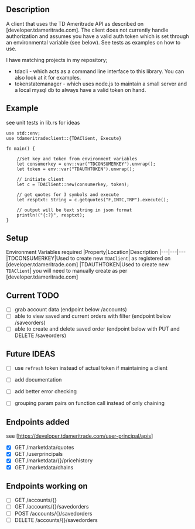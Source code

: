 ## Description

A client that uses the TD Ameritrade API as described on [developer.tdameritrade.com].  The client does not currently handle authorization and assumes you have a valid auth token which is set through an environmental variable (see below). See tests as examples on how to use.

I have matching projects in my repository;
- tdacli - which acts as a command line interface to this library.  You can also look at it for examples.
- tokenstatemanager - which uses node.js to maintain a small server and a local mysql db to always have a valid token on hand.

## Example

see unit tests in lib.rs for ideas
```
use std::env;
use tdameritradeclient::{TDAClient, Execute}

fn main() {

    //set key and token from environment variables
    let consumerkey = env::var("TDCONSUMERKEY").unwrap();
    let token = env::var("TDAUTHTOKEN").unwrap();

    // initiate client
    let c = TDAClient::new(consumerkey, token);

    // get quotes for 3 symbols and execute
    let resptxt: String = c.getquotes("F,INTC,TRP").execute();

    // output will be text string in json format
    println!("{:?}", resptxt);
}
```


## Setup

Environment Variables required
|Property|Location|Description
|---|---|---
|TDCONSUMERKEY|Used to create new `TDAClient`| as registered on [developer.tdameritrade.com]
|TDAUTHTOKEN|Used to create new `TDAClient`| you will need to manually create as per [developer.tdameritrade.com] 

## Current TODO

- [ ] grab account data (endpoint below /accounts)
- [ ] able to view saved and current orders with filter (endpoint below /saveorders)
- [ ] able to create and delete saved order  (endpoint below with PUT and DELETE /saveorders)

## Future IDEAS
- [ ] use `refresh` token instead of actual token if maintaining a client
- [ ] add documentation
- [ ] add better error checking
- [ ] grouping param pairs on function call instead of only chaining


## Endpoints added
see [https://developer.tdameritrade.com/user-principal/apis]

- [X] GET /marketdata/quotes
- [X] GET /userprincipals
- [X] GET /marketdata/{}/pricehistory
- [X] GET /marketdata/chains

## Endpoints working on
- [ ] GET /accounts/{}
- [ ] GET /accounts/{}/savedorders
- [ ] POST /accounts/{}/savedorders
- [ ] DELETE /accounts/{}/savedorders
